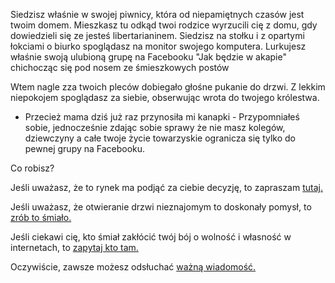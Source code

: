 Siedzisz właśnie w swojej piwnicy, która od niepamiętnych czasów jest twoim domem. 
Mieszkasz tu odkąd twoi rodzice wyrzucili cię z domu, gdy dowiedzieli się ze jesteś libertarianinem. 
Siedzisz na stołku i z opartymi łokciami o biurko spoglądasz na monitor swojego komputera. 
Lurkujesz właśnie swoją ulubioną grupę na Facebooku "Jak będzie w akapie" chichocząc się pod nosem ze śmieszkowych postów

Wtem nagle zza twoich pleców dobiegało głośne pukanie do drzwi. 
Z lekkim niepokojem spoglądasz za siebie, obserwując wrota do twojego królestwa.

- Przecież mama dziś już raz przynosiła mi kanapki - 
Przypomniałeś sobie, jednocześnie zdając sobie sprawy że nie masz kolegów, dziewczyny 
a całe twoje życie towarzyskie ogranicza się tylko do pewnej grupy na Facebooku.

Co robisz?

Jeśli uważasz, że to rynek ma podjąć za ciebie decyzję, to zapraszam [tutaj.](rynek.md)

Jeśli uważasz, że otwieranie drzwi nieznajomym to doskonały pomysł, to [zrób to śmiało.](drzwi/drzwi.md)

Jeśli ciekawi cię, kto śmiał zakłócić twój bój o wolność i własność w internetach, to [zapytaj kto tam.](kto-tam.md)

Oczywiście, zawsze możesz odsłuchać [ważną wiadomość.](wiadomosc/wiadomosc.md)
